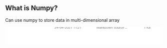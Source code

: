 ## What is Numpy?
Can use numpy to store data in multi-dimensional array

![hi](images\Capture.jpg?raw=true "Title")